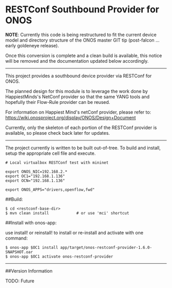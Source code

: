 # RESTConf Southbound Provider for ONOS

**NOTE**: Currently this code is being restructured to fit the current device model
and directory structure of the ONOS master GIT tip (post-falcon ... early goldeneye release).

Once this conversion is complete and a clean build is available, this notice will be
removed and the documentation updated below accordingly.

-------------------------------------------

This project provides a southbound device provider via RESTConf for ONOS.

The planned design for this module is to leverage the work done by
HappiestMinds's NetConf provider so that the same YANG tools and hopefully
their Flow-Rule provider can be reused.

For information on Happiest Mind's netConf provider, please refer to:
https://wiki.onosproject.org/display/ONOS/Design+Document

Currently, only the skeleton of each portion of the RESTConf provider is
available, so please check back later for updates.

-----------------------------------------------------------------------------
The project currently is written to be built out-of-tree.  To build and
install, setup the appropriate cell file and execute.

    # Local virtualbox RESTConf test with mininet 

    export ONOS_NIC=192.168.2.*
    export OC1="192.168.1.136"
    export OCN="192.168.1.136"

    export ONOS_APPS="drivers,openflow,fwd"

##Build:

    $ cd <restconf-base-dir>
    $ mvn clean install            # or use 'mci' shortcut

##Install with onos-app:

use install! or reinstall! to install or re-install and activate with one command:

    $ onos-app $OC1 install app/target/onos-restconf-provider-1.6.0-SNAPSHOT.oar
    $ onos-app $OC1 activate onos-restconf-provider

-----------------------------------------------------------------------------
##Version Information

TODO:  Future